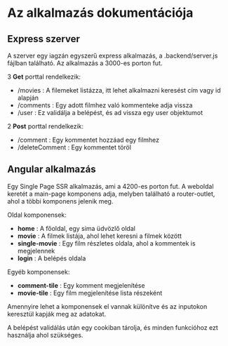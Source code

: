 # Az alkalmazás dokumentációja

## Express szerver
A szerver egy iagzán egyszerű express alkalmazás, a .backend/server.js fájlban található. Az alkalmazás a 3000-es porton fut.

3 **Get** porttal rendelkezik:
* /movies : A filemeket listázza, itt lehet alkalmazni keresést cím vagy id alapján
* /comments : Egy adott filmhez való kommenteke adja vissza
* /user : Ez validálja a belépést, és ad vissza egy user objektumot

2 **Post** porttal rendelkezik:
* /comment : Egy kommentet hozzáad egy filmhez
* /deleteComment : Egy kommentet töröl

## Angular alkalmazás
Egy Single Page SSR alkalmazás, ami a 4200-es porton fut.
A weboldal keretét a main-page komponens adja, melyben található a router-outlet, ahol a többi komponens jelenik meg.

Oldal komponensek:
* **home** : A főoldal, egy sima üdvözlő oldal
* **movie** : A filmek listája, ahol lehet keresni a filmek között
* **single-movie** : Egy film részletes oldala, ahol a kommentek is megjelennek
* **login** : A belépés oldala

Egyéb komponensek:
* **comment-tile** : Egy komment megjelenítése
* **movie-tile** : Egy film megjelenítése lista részeként

Amennyire lehet a komponensek el vannak különítve és az inputokon keresztül kapják meg az adatokat.

A belépést validálás után egy cookiban tárolja, és minden funkcióhoz ezt használja ahol szükséges.
